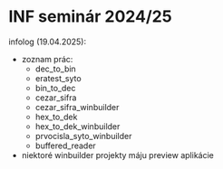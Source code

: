 # INF seminár 2024/25
infolog (19.04.2025):
- zoznam prác:
  - dec_to_bin 
  - eratest_syto 
  - bin_to_dec 
  - cezar_sifra 
  - cezar_sifra_winbuilder 
  - hex_to_dek 
  - hex_to_dek_winbuilder 
  - prvocisla_syto_winbuilder 
  - buffered_reader
- niektoré winbuilder projekty máju preview aplikácie  

